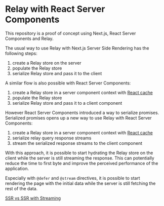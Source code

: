 # Relay with React Server Components

This repository is a proof of concept using Next.js, React Server Components and Relay.

The usual way to use Relay with Next.js Server Side Rendering has the following steps:

1. create a Relay store on the server
2. populate the Relay store
3. serialize Relay store and pass it to the client

A similar flow is also possible with React Server Components:

1. create a Relay store in a server component context with [React cache](https://react.dev/reference/react/cache)
2. populate the Relay store
3. serialize Relay store and pass it to a client component

However React Server Components introduced a way to serialize promises.
Serialized promises opens up a new way to use Relay with React Server Components:

1. create a Relay store in a server component context with [React cache](https://react.dev/reference/react/cache)
2. serialize relay query response streams
3. stream the serialized response streams to the client component

With this approach, it is possible to start hydrating the Relay store on the client while the server is still streaming the response.
This can potentially reduce the time to first byte and improve the perceived performance of the application.

Especially with `@defer` and `@stream` directives, it is possible to start rendering the page with the initial data while the server is still fetching the rest of the data.

[SSR vs SSR with Streaming](https://github.com/tobias-tengler/relay-rsc-poc/assets/4113649/363295b2-5297-47c5-a83b-968d715b9b2c)
